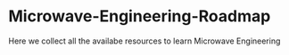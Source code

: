 # Microwave-Engineering-Roadmap
Here we collect all the availabe resources to learn Microwave Engineering
